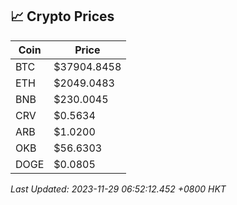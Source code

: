 ## 📈 Crypto Prices

| Coin | Price |
| ---- | ----- |
| BTC | $37904.8458 |
| ETH | $2049.0483 |
| BNB | $230.0045 |
| CRV | $0.5634 |
| ARB | $1.0200 |
| OKB | $56.6303 |
| DOGE | $0.0805 |

_Last Updated: 2023-11-29 06:52:12.452 +0800 HKT_